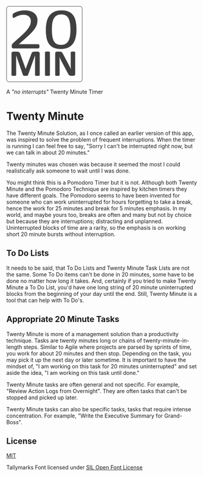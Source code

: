 ![Twenty Minute](DocResources/20min_logo.png "Twenty Minute")

A *"no interrupts"* Twenty Minute Timer

# Twenty Minute

The Twenty Minute Solution, as I once called an earlier version of this app, was inspired to solve the problem of frequent interruptions. When the timer is running I can feel free to say, "Sorry I can't be interrupted right now, but we can talk in about 20 minutes."

Twenty minutes was chosen was because it seemed the most I could realistically ask someone to wait until I was done.

You might think this is a Pomodoro Timer but it is not. Although both Twenty Minute and the Pomodoro Technique are inspired by kitchen timers they have different goals. The Pomodoro seems to have been invented for someone who can work uninterrupted for hours forgetting to take a break, hence the work for 25 minutes and break for 5 minutes emphasis. In my world, and maybe yours too, breaks are often and many but not by choice but because they are interruptions; distracting and unplanned. Uninterrupted blocks of time are a rarity, so the emphasis is on working short 20 minute bursts without interruption.

## To Do Lists

It needs to be said, that To Do Lists and Twenty Minute Task Lists are not the same. Some To Do items can't
be done in 20 minutes, some have to be done no matter how long it takes. And, certainly if you tried to make Twenty Minute a To Do List, you'd have one long string of 20 minute uninterrupted blocks from the beginning of your day until the end. Still, Twenty Minute is a tool that can help with To Do's.

## Appropriate 20 Minute Tasks

Twenty Minute is more of a management solution than a productivity technique. Tasks are twenty minutes long or chains of twenty-minute-in-length steps. Similar to Agile where projects are parsed by sprints of time, you work for about 20 minutes and then stop. Depending on the task, you may pick it up the next day or later sometime. It is important to have the mindset of, "I am working on this task for 20 minutes uninterrupted" and set aside the idea, "I am working on this task until done."

Twenty Minute tasks are often general and not specific. For example, "Review Action Logs from Overnight". They are often tasks that can't be stopped and picked up later.

Twenty Minute tasks can also be specific tasks, tasks that require intense concentration. For example, "Write the Executive Summary for Grand-Boss".

## License

[MIT](./LICENSE)

Tallymarks Font licensed under [SIL Open Font License](https://scripts.sil.org/OFL)
